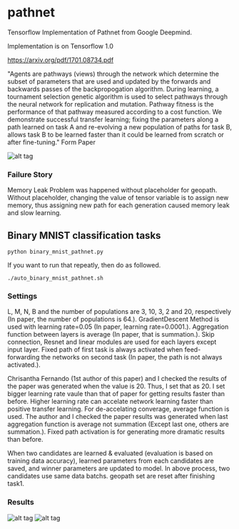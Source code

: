 pathnet
===========

Tensorflow Implementation of Pathnet from Google Deepmind.

Implementation is on Tensorflow 1.0

https://arxiv.org/pdf/1701.08734.pdf

"Agents are pathways (views) through the network which determine the subset of parameters that are used and updated by the forwards and backwards passes of the backpropogation algorithm. During learning, a tournament selection genetic algorithm is used to select pathways through the neural network for replication and mutation. Pathway fitness is the performance of that pathway measured according to a cost function. We demonstrate successful transfer learning; fixing the parameters along a path learned on task A and re-evolving a new population of paths for task B, allows task B to be learned faster than it could be learned from scratch or after fine-tuning."
Form Paper

![alt tag](https://github.com/jaesik817/pathnet/blob/master/figures/pathnet.PNG)

### Failure Story

Memory Leak Problem was happened without placeholder for geopath. Without placeholder, changing the value of tensor variable is to assign new memory, thus assigning new path for each generation caused memory leak and slow learning.

Binary MNIST classification tasks
-------------------

`
python binary_mnist_pathnet.py 
`

If you want to run that repeatly, then do as followed.

`
./auto_binary_mnist_pathnet.sh
`

### Settings
L, M, N, B and the number of populations are 3, 10, 3, 2 and 20, respectively (In paper, the number of populations is 64.). 
GradientDescent Method is used with learning rate=0.05 (In paper, learning rate=0.0001.).
Aggregation function between layers is average (In paper, that is summation.).
Skip connection, Resnet and linear modules are used for each layers except input layer.
Fixed path of first task is always activated when feed-forwarding the networks on second task (In paper, the path is not always activated.).

Chrisantha Fernando (1st author of this paper)  and I checked the results of the paper was generated when the value is 20. Thus, I set that as 20.
I set bigger learning rate vaule than that of paper for getting results faster than before.
Higher learning rate can accelate network learning faster than positive transfer learning. For de-accelating converage, average function is used.
The author and I checked the paper results was generated when last aggregation function is average not summation (Except last one, others are summation.).
Fixed path activation is for generating more dramatic results than before.

When two candidates are learned & evaluated (evaluation is based on training data accuracy), learned parameters from each candidates are saved, and winner parameters are updated to model.
In above process, two candidates use same data batchs.
geopath set are reset after finishing task1.

### Results
![alt tag](https://github.com/jaesik817/pathnet/blob/master/figures/binary_mnist_1vs3_1vs2.PNG) 
![alt tag](https://github.com/jaesik817/pathnet/blob/master/figures/binary_mnist_6vs7_4vs5.PNG) 


